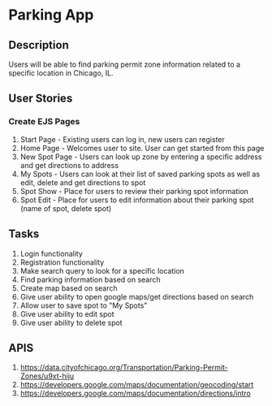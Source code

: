 # Parking App

## Description

Users will be able to find parking permit zone information related to a specific location in Chicago, IL.

## User Stories

### Create EJS Pages
1. Start Page - Existing users can log in, new users can register
2. Home Page - Welcomes user to site. User can get started from this page
3. New Spot Page - Users can look up zone by entering a specific address and get directions to address
4. My Spots - Users can look at their list of saved parking spots as well as edit, delete and get directions to spot
5. Spot Show - Place for users to review their parking spot information
6. Spot Edit - Place for users to edit information about their parking spot (name of spot, delete spot)

## Tasks
1. Login functionality
2. Registration functionality
3. Make search query to look for a specific location
4. Find parking information based on search
5. Create map based on search 
6. Give user ability to open google maps/get directions based on search
7. Allow user to save spot to "My Spots"
8. Give user ability to edit spot
9. Give user ability to delete spot


## APIS
1. https://data.cityofchicago.org/Transportation/Parking-Permit-Zones/u9xt-hiju
2. https://developers.google.com/maps/documentation/geocoding/start
3. https://developers.google.com/maps/documentation/directions/intro